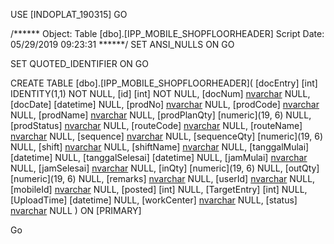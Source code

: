 USE [INDOPLAT_190315]
GO

/****** Object:  Table [dbo].[IPP_MOBILE_SHOPFLOORHEADER]    Script Date: 05/29/2019 09:23:31 ******/
SET ANSI_NULLS ON
GO

SET QUOTED_IDENTIFIER ON
GO

CREATE TABLE [dbo].[IPP_MOBILE_SHOPFLOORHEADER](
	[docEntry] [int] IDENTITY(1,1) NOT NULL,
	[id] [int] NOT NULL,
	[docNum] [nvarchar](50) NULL,
	[docDate] [datetime] NULL,
	[prodNo] [nvarchar](50) NULL,
	[prodCode] [nvarchar](50) NULL,
	[prodName] [nvarchar](254) NULL,
	[prodPlanQty] [numeric](19, 6) NULL,
	[prodStatus] [nvarchar](50) NULL,
	[routeCode] [nvarchar](50) NULL,
	[routeName] [nvarchar](254) NULL,
	[sequence] [nvarchar](50) NULL,
	[sequenceQty] [numeric](19, 6) NULL,
	[shift] [nvarchar](50) NULL,
	[shiftName] [nvarchar](50) NULL,
	[tanggalMulai] [datetime] NULL,
	[tanggalSelesai] [datetime] NULL,
	[jamMulai] [nvarchar](50) NULL,
	[jamSelesai] [nvarchar](50) NULL,
	[inQty] [numeric](19, 6) NULL,
	[outQty] [numeric](19, 6) NULL,
	[remarks] [nvarchar](max) NULL,
	[userId] [nvarchar](50) NULL,
	[mobileId] [nvarchar](max) NULL,
	[posted] [int] NULL,
	[TargetEntry] [int] NULL,
	[UploadTime] [datetime] NULL,
	[workCenter] [nvarchar](50) NULL,
	[status] [nvarchar](50) NULL
) ON [PRIMARY]

Go
